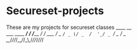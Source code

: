 # Secureset-projects
These are my  projects for secureset classes
               ____        __      
 ___ ____  ___/ / /_____ _/ /  ___ 
/ _ `/ _ \/ _  /  '_/ _ `/ _ \/ _ \
\_,_/_//_/\_,_/_/\_\\_,_/_//_/_//_/
                                   
